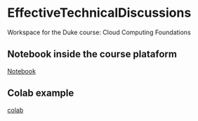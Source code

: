 # EffectiveTechnicalDiscussions
Workspace for the Duke course: Cloud Computing Foundations

## Notebook inside the course plataform 

[Notebook](https://hub.labs.coursera.org:443/connect/shareddqchpnnb?forceRefresh=false)

## Colab example

[colab](https://github.com/Santiago-Echeverri-Arteaga/EffectiveTechnicalDiscussions/blob/09028f2fa9fcf16ff7e3450afd4567fbdea7338a/Practice-Markdown-Colab.ipynb)
